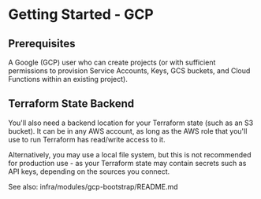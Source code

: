 # Getting Started - GCP

## Prerequisites

A Google (GCP) user who can create projects (or with sufficient permissions to provision Service 
Accounts, Keys, GCS buckets, and Cloud Functions within an existing project).


## Terraform State Backend

You'll also need a backend location for your Terraform state (such as an S3 bucket). It can be in
any AWS account, as long as the AWS role that you'll use to run Terraform has read/write access to
it.

Alternatively, you may use a local file system, but this is not recommended for production use - as
your Terraform state may contain secrets such as API keys, depending on the sources you connect.

See also: infra/modules/gcp-bootstrap/README.md
